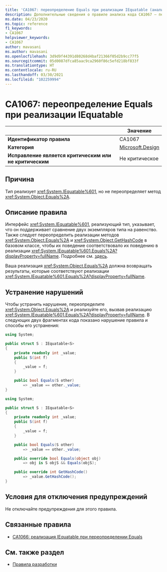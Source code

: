 ```yaml
---
title: 'CA1067: переопределение Equals при реализации IEquatable (анализ кода)'
description: Дополнительные сведения о правиле анализа кода CA1067 — переопределение Equals при реализации IEquatable
ms.date: 04/23/2020
ms.topic: reference
f1_keywords:
- CA1067
helpviewer_keywords:
- CA1067
author: mavasani
ms.author: mavasani
ms.openlocfilehash: 3d9d9f44391d80268d4baf21366f05d2b9cc77f5
ms.sourcegitcommit: 05d0087dfca85aac9ca2960f86c5efd218bf833f
ms.translationtype: HT
ms.contentlocale: ru-RU
ms.lasthandoff: 03/30/2021
ms.locfileid: "102259994"
---
```

# <a name="ca1067-override-equals-when-implementing-iequatable"></a>CA1067: переопределение Equals при реализации IEquatable

| | Значение |
|-|-|
| **Идентификатор правила** |CA1067|
| **Категория** |[Microsoft.Design](design-warnings.md)|
| **Исправление является критическим или не критическим** |Не критическое|

## <a name="cause"></a>Причина

Тип реализует <xref:System.IEquatable%601>, но не переопределяет метод <xref:System.Object.Equals%2A>.

## <a name="rule-description"></a>Описание правила

Интерфейс <xref:System.IEquatable%601>, реализующий тип, указывает, что он поддерживает сравнение двух экземпляров типа на равенство. Также следует переопределить реализации методов <xref:System.Object.Equals%2A> и <xref:System.Object.GetHashCode> в базовом классе, чтобы их поведение соответствовало их поведению в реализации <xref:System.IEquatable%601.Equals%2A?displayProperty=fullName>. Подробнее см. [здесь](/dotnet/api/system.iequatable-1#notes-to-implementers).

Ваша реализация <xref:System.Object.Equals%2A> должна возвращать результаты, которые соответствуют реализации <xref:System.IEquatable%601.Equals%2A?displayProperty=fullName>.

## <a name="how-to-fix-violations"></a>Устранение нарушений

Чтобы устранить нарушение, переопределите <xref:System.Object.Equals%2A> и реализуйте его, вызвав реализацию <xref:System.IEquatable%601.Equals%2A?displayProperty=fullName>. В следующих двух фрагментах кода показано нарушение правила и способы его устранения:

```csharp
using System;

public struct S : IEquatable<S>
{
    private readonly int _value;
    public S(int f)
    {
        _value = f;
    }

    public bool Equals(S other)
        => _value == other._value;
}
```

```csharp
using System;

public struct S : IEquatable<S>
{
    private readonly int _value;
    public S(int f)
    {
        _value = f;
    }

    public bool Equals(S other)
        => _value == other._value;

    public override bool Equals(object obj)
        => obj is S objS && Equals(objS);

    public override int GetHashCode()
        => _value.GetHashCode();
}
```

## <a name="when-to-suppress-warnings"></a>Условия для отключения предупреждений

Не отключайте предупреждения для этого правила.

## <a name="related-rules"></a>Связанные правила

- [CA1066: реализация IEquatable при переопределении Equals](ca1066.md)

## <a name="see-also"></a>См. также раздел

- [Правила разработки](design-warnings.md)
